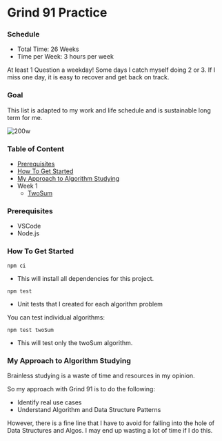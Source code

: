 # Grind 91 Practice

### Schedule
- Total Time: 26 Weeks
- Time per Week: 3 hours per week

At least 1 Question a weekday! Some days I catch myself doing 2 or 3. If I miss one day, it is easy to recover and get back on track.

### Goal

This list is adapted to my work and life schedule and is sustainable long term for me.

![200w](https://github.com/chitangchin/Grind75Practice/assets/96362668/57aa35fe-3c74-4fa1-9d3a-d45e3abb0572)

### Table of Content
- [Prerequisites](#prerequisites)
- [How To Get Started](#how-to-get-started)
- [My Approach to Algorithm Studying](#my-approach-to-algorithm-studying)
- Week 1
  - [TwoSum](https://github.com/chitangchin/Grind75Practice/blob/main/week%201/twoSum.js)

### Prerequisites
- VSCode
- Node.js

### How To Get Started
```
npm ci
```
- This will install all dependencies for this project.

```
npm test
```
- Unit tests that I created for each algorithm problem

You can test individual algorithms:
```
npm test twoSum
```
- This will test only the twoSum algorithm.

### My Approach to Algorithm Studying

Brainless studying is a waste of time and resources in my opinion.

So my approach with Grind 91 is to do the following:
- Identify real use cases
- Understand Algorithm and Data Structure Patterns

However, there is a fine line that I have to avoid for falling into the hole of Data Structures and Algos. I may end up wasting a lot of time if I do this.

